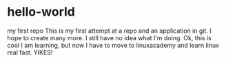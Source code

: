 # hello-world
my first repo
This is my first attempt at a repo and an application in git. I hope to create many more.
I still have no idea what I'm doing.
Ok, this is cool I am learning, but now I have to move to linuxacademy and learn linux real fast. YIKES!

